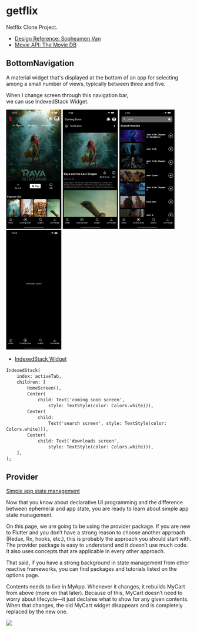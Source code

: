 # getflix

Netflix Clone Project.

- [Design Reference: Sopheamen Van](https://youtu.be/zaPLWwWpZlM)
- [Movie API: The Movie DB](https://developers.themoviedb.org/) 

## BottomNavigation 

A material widget that's displayed at the bottom of an app for selecting among a small number of views, typically between three and five.

When I change screen through this navigation bar,   
we can use IndexedStack Widget.

<p float="left">
  <img src="https://github.com/lhs7091/flutter_mobile_exam/blob/main/getflix/result/home1.png" width="150" />
  <img src="https://github.com/lhs7091/flutter_mobile_exam/blob/main/getflix/result/coming1.png" width="150" /> 
  <img src="https://github.com/lhs7091/flutter_mobile_exam/blob/main/getflix/result/search1.png" width="150" />
  <img src="https://github.com/lhs7091/flutter_mobile_exam/blob/main/getflix/result/download1.png" width="150" />
</p>

- [IndexedStack Widget](https://api.flutter.dev/flutter/widgets/IndexedStack-class.html)

```
IndexedStack(
    index: activeTab,
    children: [
        HomeScreen(),
        Center(
            child: Text('coming soon screen',
                style: TextStyle(color: Colors.white))),
        Center(
            child:
                Text('search screen', style: TextStyle(color: Colors.white))),
        Center(
            child: Text('downloads screen',
                style: TextStyle(color: Colors.white))),
    ],
);
```

## Provider

[Simple app state management](https://flutter.dev/docs/development/data-and-backend/state-mgmt/simple)

Now that you know about declarative UI programming and the difference between ephemeral and app state, you are ready to learn about simple app state management.

On this page, we are going to be using the provider package. If you are new to Flutter and you don’t have a strong reason to choose another approach (Redux, Rx, hooks, etc.), this is probably the approach you should start with. The provider package is easy to understand and it doesn’t use much code. It also uses concepts that are applicable in every other approach.

That said, if you have a strong background in state management from other reactive frameworks, you can find packages and tutorials listed on the options page.


Contents needs to live in MyApp. Whenever it changes, it rebuilds MyCart from above (more on that later). Because of this, MyCart doesn’t need to worry about lifecycle—it just declares what to show for any given contents. When that changes, the old MyCart widget disappears and is completely replaced by the new one.

<img src="https://flutter.dev/assets/development/data-and-backend/state-mgmt/simple-widget-tree-with-cart-7665e5a1a8bfdc2c04f2cb6dcb59dabbf0291dc44b8b7f08f6a2e798e6080c9c.png" width="500" />

